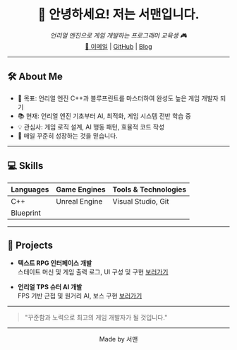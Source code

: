 <!-- 프로필 헤더 -->
<h1 align="center">👋 안녕하세요! 저는 서맨입니다.</h1>
<p align="center">
  <em>언리얼 엔진으로 게임 개발하는 프로그래머 교육생 🎮</em><br/>
  <a href="mailto:seohascome20th@naver.com">📧 이메일</a> |
  <a href="https://github.com/seowooyoung119">GitHub</a> |
  <a href="https://blog.naver.com/seowool719">Blog</a>
</p>

---

<!-- 자기소개 -->
## 🛠️ About Me

- 🎯 목표: 언리얼 엔진 C++과 블루프린트를 마스터하여 완성도 높은 게임 개발자 되기  
- 📚 현재: 언리얼 엔진 기초부터 AI, 최적화, 게임 시스템 전반 학습 중  
- 💡 관심사: 게임 로직 설계, AI 행동 패턴, 효율적 코드 작성  
- 🚀 매일 꾸준히 성장하는 것을 믿습니다.

---

<!-- 기술 스택 -->
## 💻 Skills

| Languages | Game Engines | Tools & Technologies |
| --------- | ------------ | -------------------- |
| C++       | Unreal Engine| Visual Studio, Git   |
| Blueprint |              |                      |

---

<!-- 프로젝트 -->
## 📂 Projects

- **텍스트 RPG 인터페이스 개발**  
  스테이트 머신 및 게임 출력 로그, UI 구성 및 구현   <a href="https://github.com/dltjgh17/PJT1">보러가기</a>

- **언리얼 TPS 슈터 AI 개발**  
  FPS 기반 근접 및 원거리 AI, 보스 구현 <a href="https://github.com/dltjgh17/PJT1](https://github.com/seowooyoung119/3rd_4th-Team15-CH3-Project">보러가기</a>

---

<!-- 동기 부여 -->
> "꾸준함과 노력으로 최고의 게임 개발자가 될 것입니다."

---

<p align="center">
  Made by 서맨
</p>
